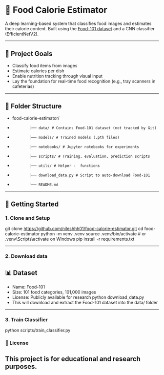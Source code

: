 # 🍱 Food Calorie Estimator

A deep learning-based system that classifies food images and estimates their calorie content. Built using the [Food-101 dataset](https://www.vision.ee.ethz.ch/datasets_extra/food-101/) and a CNN classifier (EfficientNetV2).

---

## 📌 Project Goals

- Classify food items from images
- Estimate calories per dish
- Enable nutrition tracking through visual input
- Lay the foundation for real-time food recognition (e.g., tray scanners in cafeterias)

---

## 📁 Folder Structure

-  food-calorie-estimator/ 
-             ├── data/ # Contains Food-101 dataset (not tracked by Git) 
-             ├── models/ # Trained models (.pth files)  
-             ├── notebooks/ # Jupyter notebooks for experiments 
-             ├── scripts/ # Training, evaluation, prediction scripts 
-             ├── utils/ # Helper -  functions 
-             ├── download_data.py # Script to auto-download Food-101 
-             └── README.md
---

## 🚀 Getting Started

### 1. Clone and Setup

git clone https://github.com/nileshhh01/food-calorie-estimator.git
cd food-calorie-estimator
python -m venv .venv
source .venv/bin/activate  # or .venv\Scripts\activate on Windows
pip install -r requirements.txt

---

### 2. Download data 
## 📊 Dataset

- Name: Food-101
- Size: 101 food categories, 101,000 images
- License: Publicly available for research
python download_data.py
-  This will download and extract the Food-101 dataset into the data/ folder

---

### 3. Train Classifier 
python scripts/train_classifier.py

### 🤝 License

This project is for educational and research purposes.
---


